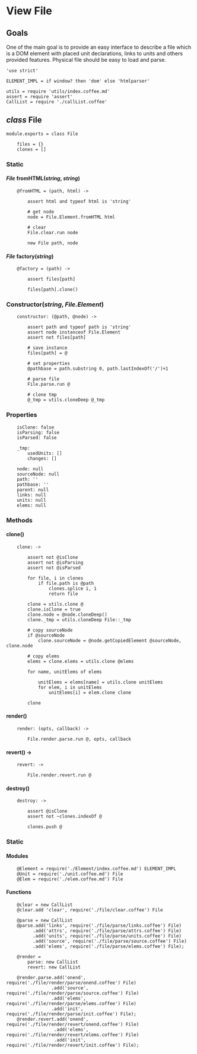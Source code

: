 View File
=========

Goals
-----

One of the main goal is to provide an easy interface to describe a file which is
a DOM element with placed unit declarations, links to units and others provided
features. Physical file should be easy to load and parse.

	'use strict'

	ELEMENT_IMPL = if window? then 'dom' else 'htmlparser'

	utils = require 'utils/index.coffee.md'
	assert = require 'assert'
	CallList = require './callList.coffee'

*class* File
------------

	module.exports = class File

		files = {}
		clones = []

### Static

#### *File* fromHTML(*string*, *string*)

		@fromHTML = (path, html) ->

			assert html and typeof html is 'string'

			# get node
			node = File.Element.fromHTML html

			# clear
			File.clear.run node

			new File path, node

#### *File* factory(*string*)

		@factory = (path) ->

			assert files[path]

			files[path].clone()

### Constructor(*string*, *File.Element*)

		constructor: (@path, @node) ->

			assert path and typeof path is 'string'
			assert node instanceof File.Element
			assert not files[path]

			# save instance
			files[path] = @

			# set properties
			@pathbase = path.substring 0, path.lastIndexOf('/')+1

			# parse file
			File.parse.run @

			# clone tmp
			@_tmp = utils.cloneDeep @_tmp

### Properties

		isClone: false
		isParsing: false
		isParsed: false

		_tmp:
			usedUnits: []
			changes: []

		node: null
		sourceNode: null
		path: ''
		pathbase: ''
		parent: null
		links: null
		units: null
		elems: null

### Methods

#### clone()

		clone: ->

			assert not @isClone
			assert not @isParsing
			assert not @isParsed

			for file, i in clones
				if file.path is @path
					clones.splice i, 1
					return file

			clone = utils.clone @
			clone.isClone = true
			clone.node = @node.cloneDeep()
			clone._tmp = utils.cloneDeep File::_tmp

			# copy sourceNode
			if @sourceNode
				clone.sourceNode = @node.getCopiedElement @sourceNode, clone.node

			# copy elems
			elems = clone.elems = utils.clone @elems

			for name, unitElems of elems

				unitElems = elems[name] = utils.clone unitElems
				for elem, i in unitElems
					unitElems[i] = elem.clone clone

			clone

#### render()

		render: (opts, callback) ->

			File.render.parse.run @, opts, callback

#### revert() ->

		revert: ->

			File.render.revert.run @

#### destroy()

		destroy: ->

			assert @isClone
			assert not ~clones.indexOf @

			clones.push @

### Static

#### Modules

		@Element = require('./Element/index.coffee.md') ELEMENT_IMPL
		@Unit = require('./unit.coffee.md') File
		@Elem = require('./elem.coffee.md') File

#### Functions

		@clear = new CallList
		@clear.add 'clear', require('./file/clear.coffee') File

		@parse = new CallList
		@parse.add('links', require('./file/parse/links.coffee') File)
		      .add('attrs', require('./file/parse/attrs.coffee') File)
		      .add('units', require('./file/parse/units.coffee') File)
		      .add('source', require('./file/parse/source.coffee') File)
		      .add('elems', require('./file/parse/elems.coffee') File);

		@render =
			parse: new CallList
			revert: new CallList

		@render.parse.add('onend', require('./file/render/parse/onend.coffee') File)
		             .add('source', require('./file/render/parse/source.coffee') File)
		             .add('elems', require('./file/render/parse/elems.coffee') File)
		             .add('init', require('./file/render/parse/init.coffee') File);
		@render.revert.add('onend', require('./file/render/revert/onend.coffee') File)
		              .add('elems', require('./file/render/revert/elems.coffee') File)
		              .add('init', require('./file/render/revert/init.coffee') File);
